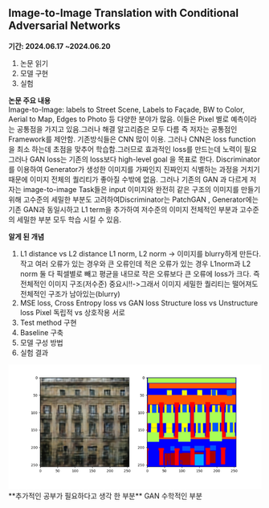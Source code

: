 
## Image-to-Image Translation with Conditional Adversarial Networks
**기간: 2024.06.17 ~2024.06.20**

1.	논문 읽기
2.	모델 구현
3.	실험
   
**논문 주요 내용**  
Image-to-Image: labels to Street Scene, Labels to Façade, BW to Color, Aerial to Map, Edges to Photo 등 다양한 분야가 많음. 이들은 Pixel 별로 예측이라는 공통점을 가지고 있음.그러나 해결 알고리즘은 모두 다름 즉 저자는 공통점인 Framework를 제안함. 기존방식들은 CNN 많이 이용. 그러나 CNN은 loss function을 최소 하는데 초점을 맞추어 학습함.그러므로 효과적인 loss를 만드는데 노력이 필요 그러나 GAN loss는 기존의 loss보다 high-level goal 을 목표로 한다. Discriminator를 이용하여 Generator가 생성한 이미지를 가짜인지 진짜인지 식별하는 과정을 거치기 때문에 이미지 전체의 퀄리티가 좋아질 수밖에 없음. 그러나 기존의 GAN 과 다르게 저자는 image-to-image Task들은 input 이미지와 완전히 같은 구조의 이미지를 만들기 위해 고수준의 세밀한 부분도 고려하여Discriminator는 PatchGAN , Generator에는 기존 GAN과 동일시하고  L1 term을 추가하여 저수준의 이미지 전체적인 부분과 고수준의 세밀한 부분 모두 학습 시킬 수 있음.

**알게 된 개념**  
1.	L1 distance vs L2 distance
L1 norm, L2 norm -> 이미지를 blurry하게 만든다.
작고 여러 오류가 있는 경우와 큰 오류인데 적은 오류가 있는 경우
L1norm과 L2 norm 둘 다 픽셀별로 빼고 평균을 내므로 작은 오류보다 큰 오류에 loss가 크다. 즉 전체적인 이미지 구조(저수준) 중요시!!->그래서 이미지 세밀한 퀄리티는 떨어져도 전체적인 구조가 남아있는(blurry)
2.	MSE loss, Cross Entropy loss vs GAN loss
Structure loss vs Unstructure loss
Pixel 독립적 vs 상호작용 서로
3.	Test method 구현
4.	Baseline 구축
5.	모델 구성 방법
6.	실험 결과
<img src='그림1.png'>
**추가적인 공부가 필요하다고 생각 한 부분**            
 GAN 수학적인 부분

